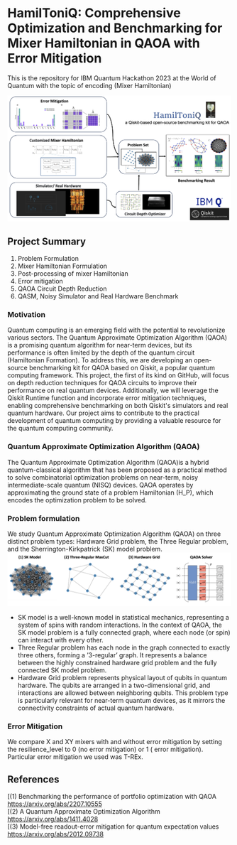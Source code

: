 # HamilToniQ: Comprehensive Optimization and Benchmarking for Mixer Hamiltonian in QAOA with Error Mitigation
This is the repository for IBM Quantum Hackathon 2023 at the World of Quantum with the topic of encoding (Mixer Hamiltonian)

![alt text](https://github.com/Louisanity/HamilToniQ//blob/main/pictures/overview.png?raw=true)

## Project Summary
1. Problem Formulation
2. Mixer Hamiltonian Formulation
3. Post-processing of mixer Hamiltonian
4. Error mitigation
5. QAOA Circuit Depth Reduction
7. QASM, Noisy Simulator and Real Hardware Benchmark

### Motivation
Quantum computing is an emerging field with the potential to revolutionize various sectors. The Quantum Approximate Optimization Algorithm (QAOA) is a promising quantum algorithm for near-term devices, but its performance is often limited by the depth of the quantum circuit (Hamiltonian Formation). To address this, we are developing an open-source benchmarking kit for QAOA based on Qiskit, a popular quantum computing framework. This project, the first of its kind on GitHub, will focus on depth reduction techniques for QAOA circuits to improve their performance on real quantum devices. Additionally, we will leverage the Qiskit Runtime function and incorporate error mitigation techniques, enabling comprehensive benchmarking on both Qiskit's simulators and real quantum hardware. Our project aims to contribute to the practical development of quantum computing by providing a valuable resource for the quantum computing community.

### Quantum Approximate Optimization Algorithm (QAOA)
The Quantum Approximate Optimization Algorithm (QAOA)is a hybrid quantum-classical algorithm that has been proposed as a practical method to solve combinatorial optimization problems on near-term, noisy intermediate-scale quantum (NISQ) devices. QAOA operates by approximating the ground state of a problem Hamiltonian (H_P), which encodes the optimization problem to be solved.

### Problem formulation
We study Quantum Approximate Optimization Algorithm (QAOA) on three distinct
problem types: Hardware Grid problem, the Three Regular problem, and the Sherrington-Kirkpatrick (SK) model problem.
![alt text](https://github.com/Louisanity/HamilToniQ//blob/main/pictures/problem_set.png?raw=true)

- SK model is a well-known model in statistical mechanics, representing a system of spins with random interactions.
In the context of QAOA, the SK model problem is a fully connected graph, where each node (or spin) can interact with
every other.
- Three Regular problem has each node in the graph connected to exactly three others, forming a ’3-regular’ graph. It represents a balance between the highly constrained hardware grid problem and the fully connected SK model problem.
- Hardware Grid problem represents physical layout of qubits in quantum hardware. The qubits are arranged in a
two-dimensional grid, and interactions are allowed between neighboring qubits. This problem type is particularly
relevant for near-term quantum devices, as it mirrors the connectivity constraints of actual quantum hardware.

### Error Mitigation 

We compare X and XY mixers with and without error mitigation by setting the resilience_level to 0 (no error mitigation) or 1 ( error mitigation). Particular error mitigation we used was T-REx.

## References
[(1) Benchmarking the performance of portfolio optimization with QAOA https://arxiv.org/abs/2207.10555 <br>
[(2) A Quantum Approximate Optimization Algorithm https://arxiv.org/abs/1411.4028 <br>
[(3) Model-free readout-error mitigation for quantum expectation values https://arxiv.org/abs/2012.09738
